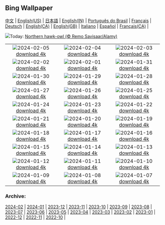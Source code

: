 ## Bing Wallpaper
[中文](README.md) |                     [English(US)](en-US.md) |                     [日本語](ja-JP.md) |                     [English(IN)](en-IN.md) |                     [Português do Brasil](pt-BR.md) |                     [Français](fr-FR.md) |                     [Deutsch](de-DE.md) |                     [English(CA)](en-CA.md) |                     [English(GB)](en-GB.md) |                     [Italiano](it-IT.md) |                     [Español](es-ES.md) |                     [Français(CA)](fr-CA.md) |                    

![](https://www.bing.com/th?id=OHR.HawkOwl_EN-GB0033020646_UHD.jpg&w=1000)Today: [Northern hawk-owl (© Remo Savisaar/Alamy)](https://www.bing.com/th?id=OHR.HawkOwl_EN-GB0033020646_UHD.jpg)

|      |      |      |
| :----: | :----: | :----: |
|![](https://www.bing.com/th?id=OHR.DevetashkaCave_EN-GB0187525185_UHD.jpg&pid=hp&w=384&h=216&rs=1&c=4)2024-02-05 [download 4k](https://www.bing.com/th?id=OHR.DevetashkaCave_EN-GB0187525185_UHD.jpg)|![](https://www.bing.com/th?id=OHR.VeniceCarnival_EN-GB9928247347_UHD.jpg&pid=hp&w=384&h=216&rs=1&c=4)2024-02-04 [download 4k](https://www.bing.com/th?id=OHR.VeniceCarnival_EN-GB9928247347_UHD.jpg)|![](https://www.bing.com/th?id=OHR.SixNationsStartUK_EN-GB9311975661_UHD.jpg&pid=hp&w=384&h=216&rs=1&c=4)2024-02-03 [download 4k](https://www.bing.com/th?id=OHR.SixNationsStartUK_EN-GB9311975661_UHD.jpg)|
|![](https://www.bing.com/th?id=OHR.HalbinselJasmund_EN-GB9035766828_UHD.jpg&pid=hp&w=384&h=216&rs=1&c=4)2024-02-02 [download 4k](https://www.bing.com/th?id=OHR.HalbinselJasmund_EN-GB9035766828_UHD.jpg)|![](https://www.bing.com/th?id=OHR.ZebraMother_EN-GB8255598898_UHD.jpg&pid=hp&w=384&h=216&rs=1&c=4)2024-02-01 [download 4k](https://www.bing.com/th?id=OHR.ZebraMother_EN-GB8255598898_UHD.jpg)|![](https://www.bing.com/th?id=OHR.AlbaceteSpain_EN-GB4279721479_UHD.jpg&pid=hp&w=384&h=216&rs=1&c=4)2024-01-31 [download 4k](https://www.bing.com/th?id=OHR.AlbaceteSpain_EN-GB4279721479_UHD.jpg)|
|![](https://www.bing.com/th?id=OHR.GollingerFalls_EN-GB7103601086_UHD.jpg&pid=hp&w=384&h=216&rs=1&c=4)2024-01-30 [download 4k](https://www.bing.com/th?id=OHR.GollingerFalls_EN-GB7103601086_UHD.jpg)|![](https://www.bing.com/th?id=OHR.ChannelOutback_EN-GB6512449937_UHD.jpg&pid=hp&w=384&h=216&rs=1&c=4)2024-01-29 [download 4k](https://www.bing.com/th?id=OHR.ChannelOutback_EN-GB6512449937_UHD.jpg)|![](https://www.bing.com/th?id=OHR.WinterCarnival_EN-GB6178646232_UHD.jpg&pid=hp&w=384&h=216&rs=1&c=4)2024-01-28 [download 4k](https://www.bing.com/th?id=OHR.WinterCarnival_EN-GB6178646232_UHD.jpg)|
|![](https://www.bing.com/th?id=OHR.EurasianBlueTitUK_EN-GB5165508087_UHD.jpg&pid=hp&w=384&h=216&rs=1&c=4)2024-01-27 [download 4k](https://www.bing.com/th?id=OHR.EurasianBlueTitUK_EN-GB5165508087_UHD.jpg)|![](https://www.bing.com/th?id=OHR.BurnsNightAlloway_EN-GB4165452223_UHD.jpg&pid=hp&w=384&h=216&rs=1&c=4)2024-01-26 [download 4k](https://www.bing.com/th?id=OHR.BurnsNightAlloway_EN-GB4165452223_UHD.jpg)|![](https://www.bing.com/th?id=OHR.IcelandBeach_EN-GB3731647332_UHD.jpg&pid=hp&w=384&h=216&rs=1&c=4)2024-01-25 [download 4k](https://www.bing.com/th?id=OHR.IcelandBeach_EN-GB3731647332_UHD.jpg)|
|![](https://www.bing.com/th?id=OHR.MaldivesAtolls_EN-GB3594196029_UHD.jpg&pid=hp&w=384&h=216&rs=1&c=4)2024-01-24 [download 4k](https://www.bing.com/th?id=OHR.MaldivesAtolls_EN-GB3594196029_UHD.jpg)|![](https://www.bing.com/th?id=OHR.SantaCruzSunrise_EN-GB0952968899_UHD.jpg&pid=hp&w=384&h=216&rs=1&c=4)2024-01-23 [download 4k](https://www.bing.com/th?id=OHR.SantaCruzSunrise_EN-GB0952968899_UHD.jpg)|![](https://www.bing.com/th?id=OHR.SquirrelNetherlands_EN-GB3144776010_UHD.jpg&pid=hp&w=384&h=216&rs=1&c=4)2024-01-22 [download 4k](https://www.bing.com/th?id=OHR.SquirrelNetherlands_EN-GB3144776010_UHD.jpg)|
|![](https://www.bing.com/th?id=OHR.MacaroniPenguins_EN-GB2958332106_UHD.jpg&pid=hp&w=384&h=216&rs=1&c=4)2024-01-21 [download 4k](https://www.bing.com/th?id=OHR.MacaroniPenguins_EN-GB2958332106_UHD.jpg)|![](https://www.bing.com/th?id=OHR.PlitviceWinter_EN-GB2685837367_UHD.jpg&pid=hp&w=384&h=216&rs=1&c=4)2024-01-20 [download 4k](https://www.bing.com/th?id=OHR.PlitviceWinter_EN-GB2685837367_UHD.jpg)|![](https://www.bing.com/th?id=OHR.WinnieDaySussex_EN-GB2530368112_UHD.jpg&pid=hp&w=384&h=216&rs=1&c=4)2024-01-19 [download 4k](https://www.bing.com/th?id=OHR.WinnieDaySussex_EN-GB2530368112_UHD.jpg)|
|![](https://www.bing.com/th?id=OHR.SleepyWolf_EN-GB2239080031_UHD.jpg&pid=hp&w=384&h=216&rs=1&c=4)2024-01-18 [download 4k](https://www.bing.com/th?id=OHR.SleepyWolf_EN-GB2239080031_UHD.jpg)|![](https://www.bing.com/th?id=OHR.LakeLouise_EN-GB2053286596_UHD.jpg&pid=hp&w=384&h=216&rs=1&c=4)2024-01-17 [download 4k](https://www.bing.com/th?id=OHR.LakeLouise_EN-GB2053286596_UHD.jpg)|![](https://www.bing.com/th?id=OHR.ParisBridge_EN-GB8372523882_UHD.jpg&pid=hp&w=384&h=216&rs=1&c=4)2024-01-16 [download 4k](https://www.bing.com/th?id=OHR.ParisBridge_EN-GB8372523882_UHD.jpg)|
|![](https://www.bing.com/th?id=OHR.HokkaidoSwans_EN-GB1710828228_UHD.jpg&pid=hp&w=384&h=216&rs=1&c=4)2024-01-15 [download 4k](https://www.bing.com/th?id=OHR.HokkaidoSwans_EN-GB1710828228_UHD.jpg)|![](https://www.bing.com/th?id=OHR.HanaHighway_EN-GB1532378824_UHD.jpg&pid=hp&w=384&h=216&rs=1&c=4)2024-01-14 [download 4k](https://www.bing.com/th?id=OHR.HanaHighway_EN-GB1532378824_UHD.jpg)|![](https://www.bing.com/th?id=OHR.BukhansanSeoul_EN-GB0341063799_UHD.jpg&pid=hp&w=384&h=216&rs=1&c=4)2024-01-13 [download 4k](https://www.bing.com/th?id=OHR.BukhansanSeoul_EN-GB0341063799_UHD.jpg)|
|![](https://www.bing.com/th?id=OHR.LynxSnow_EN-GB4274178722_UHD.jpg&pid=hp&w=384&h=216&rs=1&c=4)2024-01-12 [download 4k](https://www.bing.com/th?id=OHR.LynxSnow_EN-GB4274178722_UHD.jpg)|![](https://www.bing.com/th?id=OHR.MilopotamosStairs_EN-GB4757752959_UHD.jpg&pid=hp&w=384&h=216&rs=1&c=4)2024-01-11 [download 4k](https://www.bing.com/th?id=OHR.MilopotamosStairs_EN-GB4757752959_UHD.jpg)|![](https://www.bing.com/th?id=OHR.BalloonDay_EN-GB9560500420_UHD.jpg&pid=hp&w=384&h=216&rs=1&c=4)2024-01-10 [download 4k](https://www.bing.com/th?id=OHR.BalloonDay_EN-GB9560500420_UHD.jpg)|
|![](https://www.bing.com/th?id=OHR.BerninaPass_EN-GB1258077580_UHD.jpg&pid=hp&w=384&h=216&rs=1&c=4)2024-01-09 [download 4k](https://www.bing.com/th?id=OHR.BerninaPass_EN-GB1258077580_UHD.jpg)|![](https://www.bing.com/th?id=OHR.GreatStapleSnowUK_EN-GB2875416954_UHD.jpg&pid=hp&w=384&h=216&rs=1&c=4)2024-01-08 [download 4k](https://www.bing.com/th?id=OHR.GreatStapleSnowUK_EN-GB2875416954_UHD.jpg)|![](https://www.bing.com/th?id=OHR.BlueAmsterdam_EN-GB2503528249_UHD.jpg&pid=hp&w=384&h=216&rs=1&c=4)2024-01-07 [download 4k](https://www.bing.com/th?id=OHR.BlueAmsterdam_EN-GB2503528249_UHD.jpg)|


### Archive:
[2024-02](archive/en-GB/202402/README.md) | [2024-01](archive/en-GB/202401/README.md) | [2023-12](archive/en-GB/202312/README.md) | [2023-11](archive/en-GB/202311/README.md) | [2023-10](archive/en-GB/202310/README.md) | [2023-09](archive/en-GB/202309/README.md) | [2023-08](archive/en-GB/202308/README.md) | [2023-07](archive/en-GB/202307/README.md) | [2023-06](archive/en-GB/202306/README.md) | [2023-05](archive/en-GB/202305/README.md) | [2023-04](archive/en-GB/202304/README.md) | [2023-03](archive/en-GB/202303/README.md) | [2023-02](archive/en-GB/202302/README.md) | [2023-01](archive/en-GB/202301/README.md) | [2022-12](archive/en-GB/202212/README.md) | [2022-11](archive/en-GB/202211/README.md) | [2022-10](archive/en-GB/202210/README.md) | 